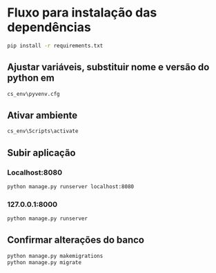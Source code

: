 # Fluxo para instalação das dependências

```bash
pip install -r requirements.txt
```

## Ajustar variáveis, substituir nome e versão do python em

```bash
cs_env\pyvenv.cfg
```

## Ativar ambiente

```bash
cs_env\Scripts\activate
```

## Subir aplicação

### Localhost:8080

```bash
python manage.py runserver localhost:8080
```

### 127.0.0.1:8000

```bash
python manage.py runserver
```

## Confirmar alterações do banco

```bash
python manage.py makemigrations
python manage.py migrate
```
